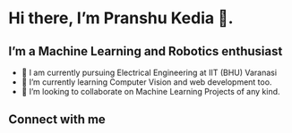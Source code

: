 # Hi there, I’m Pranshu Kedia 👋.

## I’m a Machine Learning and Robotics enthusiast
- 🔭 I am currently pursuing Electrical Engineering at IIT (BHU) Varanasi
- 🌱 I’m currently learning Computer Vision and web development too. 
- 💞️ I’m looking to collaborate on Machine Learning Projects of any kind.

## Connect with me

[](pranshu.kedia.eee21@itbhu.ac.in)

<!---
pranshu79/pranshu79 is a ✨ special ✨ repository because its `README.md` (this file) appears on your GitHub profile.
You can click the Preview link to take a look at your changes.
--->
